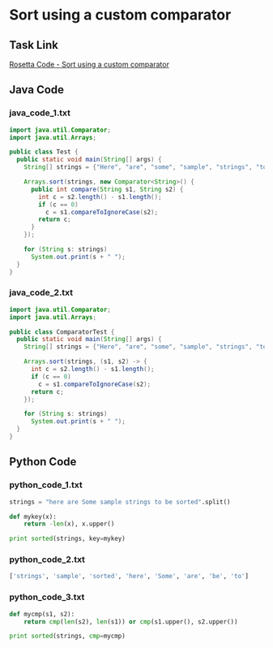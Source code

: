 # Sort using a custom comparator

## Task Link
[Rosetta Code - Sort using a custom comparator](https://rosettacode.org/wiki/Sort_using_a_custom_comparator)

## Java Code
### java_code_1.txt
```java
import java.util.Comparator;
import java.util.Arrays;

public class Test {
  public static void main(String[] args) {
    String[] strings = {"Here", "are", "some", "sample", "strings", "to", "be", "sorted"};

    Arrays.sort(strings, new Comparator<String>() {
      public int compare(String s1, String s2) {
        int c = s2.length() - s1.length();
        if (c == 0)
          c = s1.compareToIgnoreCase(s2);
        return c;
      }
    });

    for (String s: strings)
      System.out.print(s + " ");
  }
}

```

### java_code_2.txt
```java
import java.util.Comparator;
import java.util.Arrays;

public class ComparatorTest {
  public static void main(String[] args) {
    String[] strings = {"Here", "are", "some", "sample", "strings", "to", "be", "sorted"};

    Arrays.sort(strings, (s1, s2) -> {
      int c = s2.length() - s1.length();
      if (c == 0)
        c = s1.compareToIgnoreCase(s2);
      return c;
    });

    for (String s: strings)
      System.out.print(s + " ");
  }
}

```

## Python Code
### python_code_1.txt
```python
strings = "here are Some sample strings to be sorted".split()

def mykey(x):
    return -len(x), x.upper()

print sorted(strings, key=mykey)

```

### python_code_2.txt
```python
['strings', 'sample', 'sorted', 'here', 'Some', 'are', 'be', 'to']

```

### python_code_3.txt
```python
def mycmp(s1, s2):
    return cmp(len(s2), len(s1)) or cmp(s1.upper(), s2.upper())

print sorted(strings, cmp=mycmp)

```

